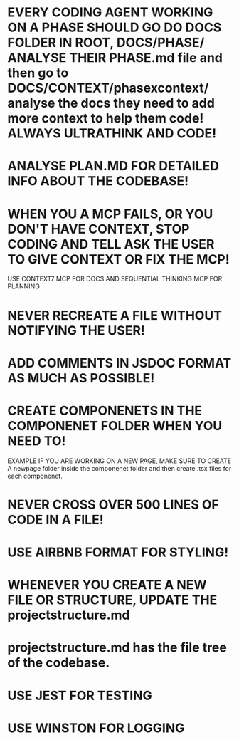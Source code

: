 # EVERY CODING AGENT WORKING ON A PHASE SHOULD GO DO DOCS FOLDER IN ROOT, DOCS/PHASE/ ANALYSE THEIR PHASE.md file and then go to DOCS/CONTEXT/phasexcontext/ analyse the docs they need to add more context to help them code! ALWAYS ULTRATHINK AND CODE!

# ANALYSE PLAN.MD FOR DETAILED INFO ABOUT THE CODEBASE!

# WHEN YOU A MCP FAILS, OR YOU DON'T HAVE CONTEXT, STOP CODING AND TELL ASK THE USER TO GIVE CONTEXT OR FIX THE MCP!
USE CONTEXT7 MCP FOR DOCS 
AND SEQUENTIAL THINKING MCP FOR PLANNING 
# NEVER RECREATE A FILE WITHOUT NOTIFYING THE USER!

# ADD COMMENTS IN JSDOC FORMAT AS MUCH AS POSSIBLE!

# CREATE COMPONENETS IN THE COMPONENET FOLDER WHEN YOU NEED TO! 

EXAMPLE IF YOU ARE WORKING ON A NEW PAGE, MAKE SURE TO CREATE A newpage folder inside the componenet folder and then create .tsx files for each componenet.

# NEVER CROSS OVER 500 LINES OF CODE IN A FILE! 

# USE AIRBNB FORMAT FOR STYLING! 

# WHENEVER YOU CREATE A NEW FILE OR STRUCTURE, UPDATE THE projectstructure.md
# projectstructure.md has the file tree of the codebase.

# USE JEST FOR TESTING
# USE WINSTON FOR LOGGING 